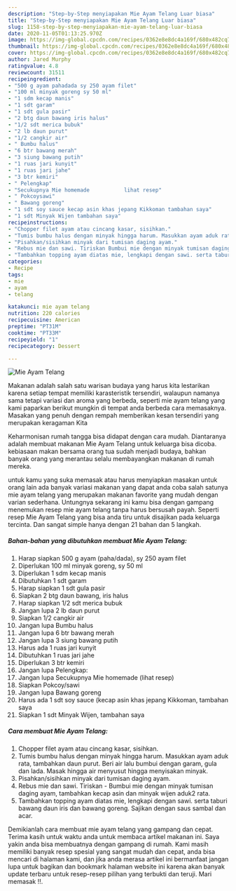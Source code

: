 ```yaml
---
description: "Step-by-Step menyiapakan Mie Ayam Telang Luar biasa"
title: "Step-by-Step menyiapakan Mie Ayam Telang Luar biasa"
slug: 1158-step-by-step-menyiapakan-mie-ayam-telang-luar-biasa
date: 2020-11-05T01:13:25.970Z
image: https://img-global.cpcdn.com/recipes/0362e8e8dc4a169f/680x482cq70/mie-ayam-telang-foto-resep-utama.jpg
thumbnail: https://img-global.cpcdn.com/recipes/0362e8e8dc4a169f/680x482cq70/mie-ayam-telang-foto-resep-utama.jpg
cover: https://img-global.cpcdn.com/recipes/0362e8e8dc4a169f/680x482cq70/mie-ayam-telang-foto-resep-utama.jpg
author: Jared Murphy
ratingvalue: 4.8
reviewcount: 31511
recipeingredient:
- "500 g ayam pahadada sy 250 ayam filet"
- "100 ml minyak goreng sy 50 ml"
- "1 sdm kecap manis"
- "1 sdt garam"
- "1 sdt gula pasir"
- "2 btg daun bawang iris halus"
- "1/2 sdt merica bubuk"
- "2 lb daun purut"
- "1/2 cangkir air"
- " Bumbu halus"
- "6 btr bawang merah"
- "3 siung bawang putih"
- "1 ruas jari kunyit"
- "1 ruas jari jahe"
- "3 btr kemiri"
- " Pelengkap"
- "Secukupnya Mie homemade           lihat resep"
- " Pokcoysawi"
- " Bawang goreng"
- "1 sdt soy sauce kecap asin khas jepang Kikkoman tambahan saya"
- "1 sdt Minyak Wijen tambahan saya"
recipeinstructions:
- "Chopper filet ayam atau cincang kasar, sisihkan."
- "Tumis bumbu halus dengan minyak hingga harum. Masukkan ayam aduk rata, tambahkan daun purut. Beri air lalu bumbui dengan garam, gula dan lada. Masak hingga air menyusut hingga menyisakan minyak."
- "Pisahkan/sisihkan minyak dari tumisan daging ayam."
- "Rebus mie dan sawi. Tiriskan Bumbui mie dengan minyak tumisan daging ayam, tambahkan kecap asin dan minyak wijen aduk2 rata."
- "Tambahkan topping ayam diatas mie, lengkapi dengan sawi. serta taburi bawang daun iris dan bawang goreng. Sajikan dengan saus sambal dan acar."
categories:
- Recipe
tags:
- mie
- ayam
- telang

katakunci: mie ayam telang 
nutrition: 220 calories
recipecuisine: American
preptime: "PT31M"
cooktime: "PT33M"
recipeyield: "1"
recipecategory: Dessert

---
```



![Mie Ayam Telang](https://img-global.cpcdn.com/recipes/0362e8e8dc4a169f/680x482cq70/mie-ayam-telang-foto-resep-utama.jpg)

Makanan adalah salah satu warisan budaya yang harus kita lestarikan karena setiap tempat memiliki karasteristik tersendiri, walaupun namanya sama tetapi variasi dan aroma yang berbeda, seperti mie ayam telang yang kami paparkan berikut mungkin di tempat anda berbeda cara memasaknya. Masakan yang penuh dengan rempah memberikan kesan tersendiri yang merupakan keragaman Kita

Keharmonisan rumah tangga bisa didapat dengan cara mudah. Diantaranya adalah membuat makanan Mie Ayam Telang untuk keluarga bisa dicoba. kebiasaan makan bersama orang tua sudah menjadi budaya, bahkan banyak orang yang merantau selalu membayangkan makanan di rumah mereka.



untuk kamu yang suka memasak atau harus menyiapkan masakan untuk orang lain ada banyak variasi makanan yang dapat anda coba salah satunya mie ayam telang yang merupakan makanan favorite yang mudah dengan varian sederhana. Untungnya sekarang ini kamu bisa dengan gampang menemukan resep mie ayam telang tanpa harus bersusah payah.
Seperti resep Mie Ayam Telang yang bisa anda tiru untuk disajikan pada keluarga tercinta. Dan sangat simple hanya dengan 21 bahan dan 5 langkah.


<!--inarticleads1-->

##### Bahan-bahan yang dibutuhkan membuat Mie Ayam Telang:

1. Harap siapkan 500 g ayam (paha/dada), sy 250 ayam filet
1. Diperlukan 100 ml minyak goreng, sy 50 ml
1. Diperlukan 1 sdm kecap manis
1. Dibutuhkan 1 sdt garam
1. Harap siapkan 1 sdt gula pasir
1. Siapkan 2 btg daun bawang, iris halus
1. Harap siapkan 1/2 sdt merica bubuk
1. Jangan lupa 2 lb daun purut
1. Siapkan 1/2 cangkir air
1. Jangan lupa  Bumbu halus
1. Jangan lupa 6 btr bawang merah
1. Jangan lupa 3 siung bawang putih
1. Harus ada 1 ruas jari kunyit
1. Dibutuhkan 1 ruas jari jahe
1. Diperlukan 3 btr kemiri
1. Jangan lupa  Pelengkap:
1. Jangan lupa Secukupnya Mie homemade           (lihat resep)
1. Siapkan  Pokcoy/sawi
1. Jangan lupa  Bawang goreng
1. Harus ada 1 sdt soy sauce (kecap asin khas jepang Kikkoman, tambahan saya
1. Siapkan 1 sdt Minyak Wijen, tambahan saya




<!--inarticleads2-->

##### Cara membuat  Mie Ayam Telang:

1. Chopper filet ayam atau cincang kasar, sisihkan.
1. Tumis bumbu halus dengan minyak hingga harum. Masukkan ayam aduk rata, tambahkan daun purut. Beri air lalu bumbui dengan garam, gula dan lada. Masak hingga air menyusut hingga menyisakan minyak.
1. Pisahkan/sisihkan minyak dari tumisan daging ayam.
1. Rebus mie dan sawi. Tiriskan - Bumbui mie dengan minyak tumisan daging ayam, tambahkan kecap asin dan minyak wijen aduk2 rata.
1. Tambahkan topping ayam diatas mie, lengkapi dengan sawi. serta taburi bawang daun iris dan bawang goreng. Sajikan dengan saus sambal dan acar.




Demikianlah cara membuat mie ayam telang yang gampang dan cepat. Terima kasih untuk waktu anda untuk membaca artikel makanan ini. Saya yakin anda bisa membuatnya dengan gampang di rumah. Kami masih memiliki banyak resep spesial yang sangat mudah dan cepat, anda bisa mencari di halaman kami, dan jika anda merasa artikel ini bermanfaat jangan lupa untuk bagikan dan bookmark halaman website ini karena akan banyak update terbaru untuk resep-resep pilihan yang terbukti dan teruji. Mari memasak !!. 
